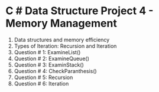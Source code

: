 # C # Data Structure Project 4 - Memory Management
1. Data structures and memory efficiency
2. Types of Iteration: Recursion and Iteration
3. Question # 1: ExamineList()
4. Question # 2: ExamineQueue()
5. Question # 3: ExaminStack()
6. Question # 4: CheckParanthesis()
7. Question # 5: Recursion
8. Question # 6: Iteration

